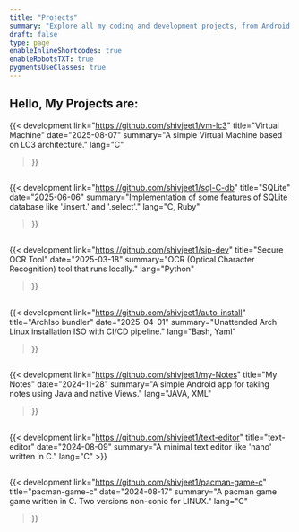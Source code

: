 ```yaml
---
title: "Projects"
summary: "Explore all my coding and development projects, from Android apps to experimental tools."
draft: false
type: page
enableInlineShortcodes: true
enableRobotsTXT: true
pygmentsUseClasses: true
---
```


## Hello, My Projects are:

{{< development
    link="https://github.com/shivjeet1/vm-lc3"
    title="Virtual Machine"
    date="2025-08-07"
    summary="A simple Virtual Machine based on LC3 architecture."
    lang="C"
>}}
##
{{< development
    link="https://github.com/shivjeet1/sql-C-db"
    title="SQLite"
    date="2025-06-06"
    summary="Implementation of some features of SQLite database like '.insert.' and '.select'."
    lang="C, Ruby"
>}}
##
{{< development
    link="https://github.com/shivjeet1/sip-dev"
    title="Secure OCR Tool"
    date="2025-03-18"
    summary="OCR (Optical Character Recognition) tool that runs locally."
    lang="Python"
>}}
##
{{< development
    link="https://github.com/shivjeet1/auto-install"
    title="ArchIso bundler"
    date="2025-04-01"
    summary="Unattended Arch Linux installation ISO with CI/CD pipeline." 
    lang="Bash, Yaml"
>}}
##
{{< development 
    link="https://github.com/shivjeet1/my-Notes"
    title="My Notes"
    date="2024-11-28"
    summary="A simple Android app for taking notes using Java and native Views." 
    lang="JAVA, XML"
>}}
##
{{< development
    link="https://github.com/shivjeet1/text-editor"
    title="text-editor"
    date="2024-08-09"
    summary="A minimal text editor like 'nano' written in C."
    lang="C"
    >}}
##
{{< development
    link="https://github.com/shivjeet1/pacman-game-c"
    title="pacman-game-c"
    date="2024-08-17"
    summary="A pacman game game written in C. Two versions non-conio for LINUX."
    lang="C"
>}}


